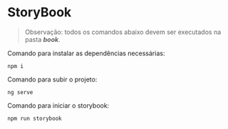 # StoryBook

> Observação: todos os comandos abaixo devem ser executados na pasta ***book***.

Comando para instalar as dependências necessárias:

```console
npm i
```

Comando para subir o projeto:

```console
ng serve
```

Comando para iniciar o storybook:

```console
npm run storybook
```
